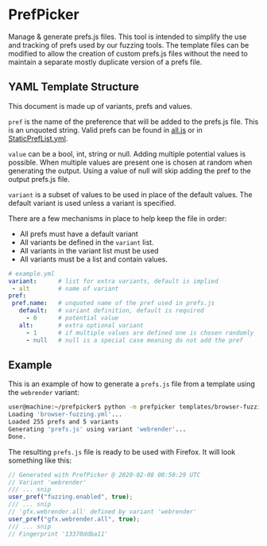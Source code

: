 PrefPicker
==========

Manage & generate prefs.js files. This tool is intended to simplify the use and tracking of prefs used by
our fuzzing tools. The template files can be modified to allow the creation of custom prefs.js files without
the need to maintain a separate mostly duplicate version of a prefs file.

YAML Template Structure
-----------------------

This document is made up of variants, prefs and values.

`pref` is the name of the preference that will be added to the prefs.js file. This is an unquoted string.
Valid prefs can be found in [all.js](https://hg.mozilla.org/mozilla-central/file/tip/modules/libpref/init/all.js) or in [StaticPrefList.yml](https://hg.mozilla.org/mozilla-central/file/tip/modules/libpref/init/StaticPrefList.yaml).

`value` can be a bool, int, string or null. Adding multiple potential values is possible.
When multiple values are present one is chosen at random when generating the output.
Using a value of null will skip adding the pref to the output prefs.js file.

`variant` is a subset of values to be used in place of the default values.
The default variant is used unless a variant is specified.

There are a few mechanisms in place to help keep the file in order:
- All prefs must have a default variant
- All variants be defined in the `variant` list.
- All variants in the variant list must be used
- All variants must be a list and contain values.

```yml
# example.yml
variant:      # list for extra variants, default is implied
 - alt        # name of variant
pref:
 pref.name:   # unquoted name of the pref used in prefs.js
   default:   # variant definition, default is required
     - 0      # potential value
   alt:       # extra optional variant
     - 1      # if multiple values are defined one is chosen randomly
     - null   # null is a special case meaning do not add the pref
```

Example
-----

This is an example of how to generate a `prefs.js` file from a template using the `webrender` variant:

```bash
user@machine:~/prefpicker$ python -m prefpicker templates/browser-fuzzing.yml ~/Desktop/prefs.js --variant webrender
Loading 'browser-fuzzing.yml'...
Loaded 255 prefs and 5 variants
Generating 'prefs.js' using variant 'webrender'...
Done.
```

The resulting `prefs.js` file is ready to be used with Firefox. It will look something like this:

```js
// Generated with PrefPicker @ 2020-02-08 00:50:29 UTC
// Variant 'webrender'
/// ... snip
user_pref("fuzzing.enabled", true);
/// ... snip
// 'gfx.webrender.all' defined by variant 'webrender'
user_pref("gfx.webrender.all", true);
/// ... snip
// Fingerprint '13370ddba11'
```
